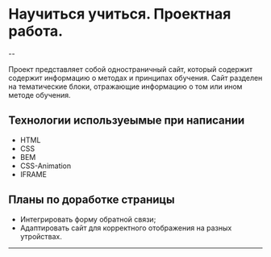 # Научиться учиться. Проектная работа.
--

Проект представляет собой одностраничный сайт, который содержит содержит информацию о методах и принципах обучения.
Сайт разделен на тематические блоки, отражающие информацию о том или ином методе обучения.

## Технологии используеымые при написании
* HTML
* CSS
* BEM
* CSS-Animation
* IFRAME

## Планы по доработке страницы
* Интегрировать форму обратной связи;
* Адаптировать сайт для корректного отображения на разных утройствах.
---